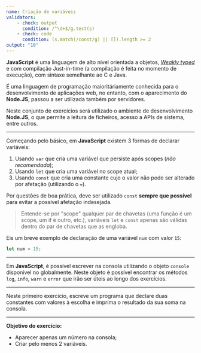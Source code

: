 ```yaml
---
name: Criação de variáveis
validators:
    - check: output
      condition: /^\d+$/g.test(s)
    - check: code
      condition: (s.match(/const/g) || []).length >= 2
output: "10"
---
```


**JavaScript** é uma linguagem de alto nível orientada a objetos, [*Weakly typed*](https://en.wikipedia.org/wiki/Strong_and_weak_typing) e com compilação Just-in-time (a compilação é feita no momento de execução), com sintaxe semelhante ao C e Java.

É uma linguagem de programação maioritáriamente conhecida para o desenvolvimento de aplicações web, no entanto, com o aparecimento do **Node.JS**, passou a ser utilizada também por servidores.

Neste conjunto de exercícios será utilizado o ambiente de desenvolvimento **Node.JS**, o que permite a leitura de ficheiros, acesso a APIs de sistema, entre outros.

***

Começando pelo básico, em **JavaScript** existem 3 formas de declarar variáveis:
1. Usando `var` que cria uma variável que persiste após scopes (*não recomendada*);
2. Usando `let` que cria uma variável no scope atual;
3. Usando `const` que cria uma constante cujo o valor não pode ser alterado por afetação (utilizando o `=`).

Por questões de boa prática, deve ser utilizado `const` **sempre que possível** para evitar a possível afetação indesejada.

> Entende-se por "scope" qualquer par de chavetas (uma função é um scope, um if é outro, etc.), variáveis `let` e `const` apenas são válidas dentro do par de chavetas que as engloba.

Eis um breve exemplo de declaração de uma variável `num` com valor `15`:

```js
let num = 15;
```

***

Em **JavaScript**, é possível escrever na consola utilizando o objeto `console` disponível no globalmente. Neste objeto é possível encontrar os métodos `log`, `info`, `warn` e `error` que irão ser úteis ao longo dos exercícios.

***

Neste primeiro exercício, escreve um programa que declare duas constantes com valores à escolha e imprima o resultado da sua soma na consola.

***

**Objetivo do exercício:**
- Aparecer apenas um número na consola;
- Criar pelo menos 2 variáveis.